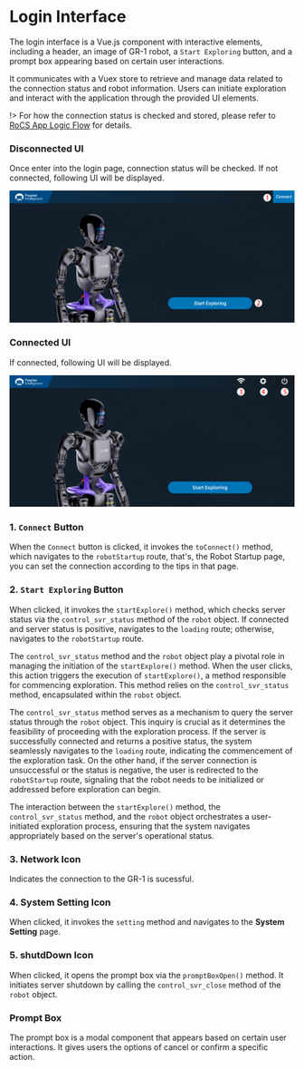 # Login Interface

The login interface is a Vue.js component with interactive elements, including a header, an image of GR-1 robot, a `Start Exploring` button, and a prompt box appearing based on certain user interactions.

It communicates with a Vuex store to retrieve and manage data related to the connection status and robot information. Users can initiate exploration and interact with the application through the provided UI elements.

!> For how the connection status is checked and stored, please refer to [RoCS App Logic Flow](https://fftai.github.io/#/logicFlow?id=rocs-app-logic-flow) for details.

### **Disconnected UI**

Once enter into the login page, connection status will be checked. If not connected, following UI will be displayed.

![1700032171029](../image/login/1700032171029.png ":size=80%")

### **Connected UI**

If connected, following UI will be displayed.

![1700032179929](../image/login/1700032179929.png ":size=80%")

### 1. `Connect` Button

When the `Connect` button is clicked, it invokes the `toConnect()` method, which navigates to the `robotStartup` route, that's, the Robot Startup page, you can set the connection according to the tips in that page.

### 2.  `Start Exploring` Button

When clicked, it invokes the `startExplore()` method, which checks server status via the `control_svr_status` method of the `robot` object. If connected and server status is positive, navigates to the `loading` route; otherwise, navigates to the `robotStartup` route.

The `control_svr_status` method and the `robot` object play a pivotal role in managing the initiation of the `startExplore()` method. When the user clicks, this action triggers the execution of `startExplore()`, a method responsible for commencing exploration. This method relies on the `control_svr_status` method, encapsulated within the `robot` object.

The `control_svr_status` method serves as a mechanism to query the server status through the `robot` object. This inquiry is crucial as it determines the feasibility of proceeding with the exploration process. If the server is successfully connected and returns a positive status, the system seamlessly navigates to the `loading` route, indicating the commencement of the exploration task. On the other hand, if the server connection is unsuccessful or the status is negative, the user is redirected to the `robotStartup` route, signaling that the robot needs to be initialized or addressed before exploration can begin.

The interaction between the `startExplore()` method, the `control_svr_status` method, and the `robot` object orchestrates a user-initiated exploration process, ensuring that the system navigates appropriately based on the server's operational status.

### 3. Network Icon

Indicates the connection to the GR-1 is sucessful.

### 4. System Setting Icon

When clicked, it invokes the `setting` method and navigates to the **System Setting** page.

### 5. shutdDown Icon

When clicked, it opens the prompt box via the `promptBoxOpen()` method. It initiates server shutdown by calling the `control_svr_close` method of the `robot` object.

### Prompt Box

The prompt box is a modal component that appears based on certain user interactions. It gives users the options of cancel or confirm a specific action.
